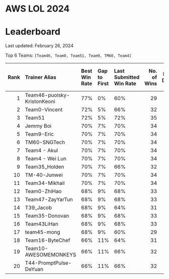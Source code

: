 # AWS LOL 2024

# Leaderboard

Last updated: February 26, 2024

Top 6 Teams: `[Team46, Team0, Team51, Team9, TM60, Team4]`

|   Rank | Trainer Alias               | Best Win Rate   | Gap to First   | Last Submitted Win Rate   |   No. of Wins |   No. of Draws |   No. of Total Runs |
|-------:|:----------------------------|:----------------|:---------------|:--------------------------|--------------:|---------------:|--------------------:|
|      1 | Team46-puolsky-KristonKeoni | 77%             | 0%             | 60%                       |            29 |              0 |                  48 |
|      2 | Team0-Vincent               | 72%             | 5%             | 66%                       |            32 |              0 |                  48 |
|      3 | Team51                      | 72%             | 5%             | 72%                       |            35 |              0 |                  48 |
|      4 | Jemmy Boi                   | 70%             | 7%             | 70%                       |            34 |              0 |                  48 |
|      5 | Team9-Eric                  | 70%             | 7%             | 70%                       |            34 |              0 |                  48 |
|      6 | TM60-SNGTech                | 70%             | 7%             | 70%                       |            34 |              0 |                  48 |
|      7 | Team4 - Akul                | 70%             | 7%             | 70%                       |            34 |              0 |                  48 |
|      8 | Team4 - Wei Lun             | 70%             | 7%             | 70%                       |            34 |              0 |                  48 |
|      9 | Team35_Holden               | 70%             | 7%             | 66%                       |            32 |              0 |                  48 |
|     10 | TM-40-Junwei                | 70%             | 7%             | 70%                       |            34 |              0 |                  48 |
|     11 | Team34-Mikhail              | 70%             | 7%             | 70%                       |            34 |              0 |                  48 |
|     12 | Team0-ZhiHao                | 68%             | 9%             | 68%                       |            33 |              0 |                  48 |
|     13 | Team47-ZayYarTun            | 68%             | 9%             | 68%                       |            33 |              0 |                  48 |
|     14 | T39_Jacob                   | 68%             | 9%             | 64%                       |            31 |              0 |                  48 |
|     15 | Team35-Donovan              | 68%             | 9%             | 68%                       |            33 |              0 |                  48 |
|     16 | Team43LiHan                 | 68%             | 9%             | 68%                       |            33 |              0 |                  48 |
|     17 | team45-mong                 | 68%             | 9%             | 60%                       |            29 |              0 |                  48 |
|     18 | Team16-ByteChef             | 66%             | 11%            | 64%                       |            31 |              0 |                  48 |
|     19 | Team10-AWESOMEMONKEYS       | 66%             | 11%            | 66%                       |            32 |              0 |                  48 |
|     20 | T44-PromptPulse-DeYuan      | 66%             | 11%            | 66%                       |            32 |              0 |                  48 |